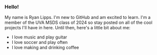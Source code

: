 ### Hello!

My name is Ryan Lipps. I'm new to GitHub and am excited to learn. I'm a member of the UVA MSDS class of 2024 so stay posted on all of the cool projects I'll have in here. Until then, here's a little bit about me:
- I love music and play guitar
- I love soccer and play often
- I love making and drinking coffee
